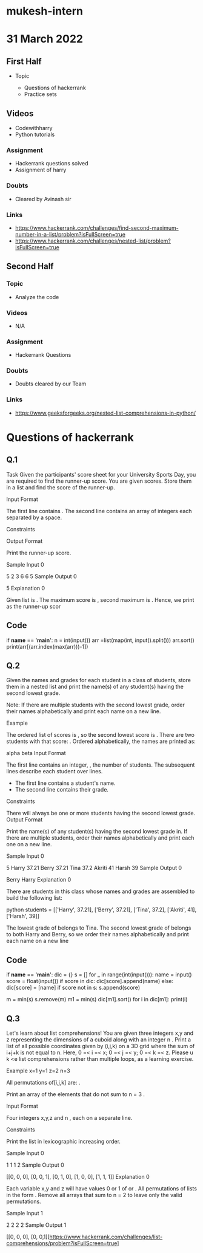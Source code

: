 # mukesh-intern

# 31 March 2022

## First Half

- Topic

  - Questions of hackerrank
  - Practice sets



## Videos

- Codewithharry
- Python tutorials

### Assignment

- Hackerrank questions solved
-  Assignment of harry

### Doubts

-  Cleared by Avinash sir 

### Links


- https://www.hackerrank.com/challenges/find-second-maximum-number-in-a-list/problem?isFullScreen=true
- https://www.hackerrank.com/challenges/nested-list/problem?isFullScreen=true

## Second Half

### Topic
-  Analyze the code

### Videos

- N/A

### Assignment 

- Hackerrank  Questions

### Doubts

- Doubts cleared by our Team

### Links

- https://www.geeksforgeeks.org/nested-list-comprehensions-in-python/



 # Questions of hackerrank

 ## Q.1
Task
Given the participants' score sheet for your University Sports Day, you are required to find the runner-up score. You are given  scores. Store them in a list and find the score of the runner-up.

Input Format

The first line contains . The second line contains an array   of  integers each separated by a space.

Constraints

Output Format

Print the runner-up score.

Sample Input 0

5
2 3 6 6 5
Sample Output 0

5
Explanation 0

Given list is . The maximum score is , second maximum is . Hence, we print  as the runner-up scor

  ## Code
 if __name__ == '__main__':
    n = int(input())
    arr =list(map(int, input().split()))
    arr.sort()
    print(arr[(arr.index(max(arr)))-1])
    

## Q.2

Given the names and grades for each student in a class of  students, store them in a nested list and print the name(s) of any student(s) having the second lowest grade.

Note: If there are multiple students with the second lowest grade, order their names alphabetically and print each name on a new line.

Example

The ordered list of scores is , so the second lowest score is . There are two students with that score: . Ordered alphabetically, the names are printed as:

alpha
beta
Input Format

The first line contains an integer, , the number of students.
The  subsequent lines describe each student over  lines.
- The first line contains a student's name.
- The second line contains their grade.

Constraints

There will always be one or more students having the second lowest grade.
Output Format

Print the name(s) of any student(s) having the second lowest grade in. If there are multiple students, order their names alphabetically and print each one on a new line.

Sample Input 0

5
Harry
37.21
Berry
37.21
Tina
37.2
Akriti
41
Harsh
39
Sample Output 0

Berry
Harry
Explanation 0

There are  students in this class whose names and grades are assembled to build the following list:

python students = [['Harry', 37.21], ['Berry', 37.21], ['Tina', 37.2], ['Akriti', 41], ['Harsh', 39]]

The lowest grade of  belongs to Tina. The second lowest grade of  belongs to both Harry and Berry, so we order their names alphabetically and print each name on a new line

 ## Code

 if __name__ == '__main__':
    dic = {}
    s = []
    for _ in range(int(input())):
        name = input()
        score = float(input())
        if score in dic:
            dic[score].append(name)
        else:
            dic[score] = [name]
        if score not in s:
            s.append(score)
            
m = min(s)
s.remove(m)
m1 = min(s)
dic[m1].sort()
for i in dic[m1]:
    print(i)

## Q.3

Let's learn about list comprehensions! You are given three integers x,y and z representing the dimensions of a cuboid along with an integer n . Print a list of all possible coordinates given by (i,j,k) on a 3D grid where the sum of i+j+k is not equal to n. Here, 0 =< i =< x; 0 =< j =< y; 0 =< k =< z. Please u k <e list comprehensions rather than multiple loops, as a learning exercise.

Example
x=1
y=1
z=2
n=3




All permutations of[i,j,k]  are:
.

Print an array of the elements that do not sum to n = 3 .


Input Format

Four integers x,y,z  and n , each on a separate line.

Constraints

Print the list in lexicographic increasing order.

Sample Input 0

1
1
1
2
Sample Output 0

[[0, 0, 0], [0, 0, 1], [0, 1, 0], [1, 0, 0], [1, 1, 1]]
Explanation 0

Each variable x,y and z  will have values 0 or 1 of  or . All permutations of lists in the form .
Remove all arrays that sum to  n = 2 to leave only the valid permutations.

Sample Input 1

2
2
2
2
Sample Output 1

[[0, 0, 0], [0, 0,1][https://www.hackerrank.com/challenges/list-comprehensions/problem?isFullScreen=true]